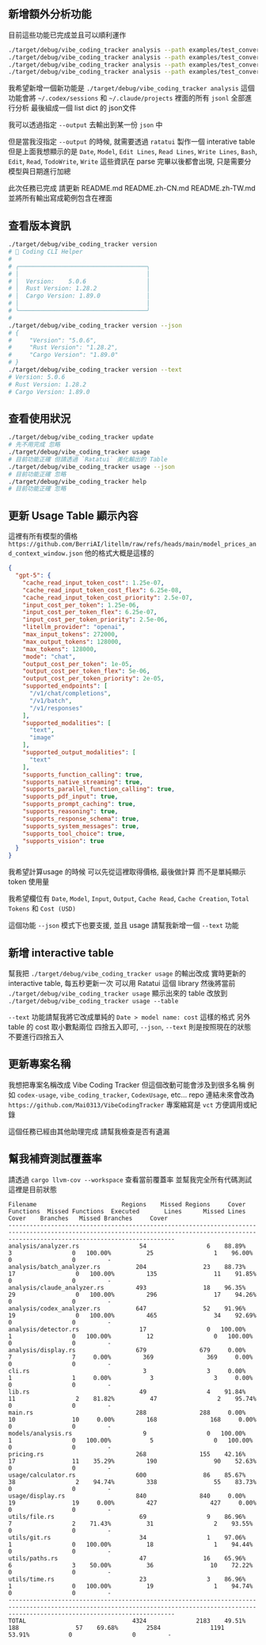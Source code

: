 ## 新增額外分析功能

目前這些功能已完成並且可以順利運作

```bash
./target/debug/vibe_coding_tracker analysis --path examples/test_conversation.jsonl
./target/debug/vibe_coding_tracker analysis --path examples/test_conversation.jsonl --output examples/analysis_result.json
./target/debug/vibe_coding_tracker analysis --path examples/test_conversation_oai.jsonl
./target/debug/vibe_coding_tracker analysis --path examples/test_conversation_oai.jsonl --output examples/analysis_result_oai.json
```

我希望新增一個新功能是 `./target/debug/vibe_coding_tracker analysis`
這個功能會將 `~/.codex/sessions` 和 `~/.claude/projects` 裡面的所有 `jsonl` 全部進行分析
最後組成一個 list dict 的 json文件

我可以透過指定 `--output` 去輸出到某一份 `json` 中

但是當我沒指定 `--output` 的時候, 就需要透過 `ratatui` 製作一個 interative table
但是上面我想顯示的是
`Date`, `Model`, `Edit Lines`, `Read Lines`, `Write Lines`, `Bash`, `Edit`, `Read`, `TodoWrite`, `Write`
這些資訊在 parse 完畢以後都會出現, 只是需要分模型與日期進行加總

此次任務已完成 請更新 README.md README.zh-CN.md README.zh-TW.md 並將所有輸出寫成範例包含在裡面

## 查看版本資訊

```bash
./target/debug/vibe_coding_tracker version
# 🚀 Coding CLI Helper
#
# ╭────────────────────────────────────╮
# │                                    │
# │  Version:    5.0.6                 │
# │  Rust Version: 1.28.2              │
# │  Cargo Version: 1.89.0             │
# │                                    │
# ╰────────────────────────────────────╯
#
./target/debug/vibe_coding_tracker version --json
# {
#     "Version": "5.0.6",
#     "Rust Version": "1.28.2",
#     "Cargo Version": "1.89.0"
# }
./target/debug/vibe_coding_tracker version --text
# Version: 5.0.6
# Rust Version: 1.28.2
# Cargo Version: 1.89.0
```

## 查看使用狀況

```bash
./target/debug/vibe_coding_tracker update
# 先不用完成 忽略
./target/debug/vibe_coding_tracker usage
# 目前功能正確 但請透過 `Ratatui` 美化輸出的 Table
./target/debug/vibe_coding_tracker usage --json
# 目前功能正確 忽略
./target/debug/vibe_coding_tracker help
# 目前功能正確 忽略
```

## 更新 Usage Table 顯示內容

這裡有所有模型的價格 `https://github.com/BerriAI/litellm/raw/refs/heads/main/model_prices_and_context_window.json`
他的格式大概是這樣的

```json
{
  "gpt-5": {
    "cache_read_input_token_cost": 1.25e-07,
    "cache_read_input_token_cost_flex": 6.25e-08,
    "cache_read_input_token_cost_priority": 2.5e-07,
    "input_cost_per_token": 1.25e-06,
    "input_cost_per_token_flex": 6.25e-07,
    "input_cost_per_token_priority": 2.5e-06,
    "litellm_provider": "openai",
    "max_input_tokens": 272000,
    "max_output_tokens": 128000,
    "max_tokens": 128000,
    "mode": "chat",
    "output_cost_per_token": 1e-05,
    "output_cost_per_token_flex": 5e-06,
    "output_cost_per_token_priority": 2e-05,
    "supported_endpoints": [
      "/v1/chat/completions",
      "/v1/batch",
      "/v1/responses"
    ],
    "supported_modalities": [
      "text",
      "image"
    ],
    "supported_output_modalities": [
      "text"
    ],
    "supports_function_calling": true,
    "supports_native_streaming": true,
    "supports_parallel_function_calling": true,
    "supports_pdf_input": true,
    "supports_prompt_caching": true,
    "supports_reasoning": true,
    "supports_response_schema": true,
    "supports_system_messages": true,
    "supports_tool_choice": true,
    "supports_vision": true
  }
}
```

我希望計算usage 的時候 可以先從這裡取得價格, 最後做計算
而不是單純顯示 token 使用量

我希望欄位有 `Date`, `Model`, `Input`, `Output`, `Cache Read`, `Cache Creation`, `Total Tokens` 和 `Cost (USD)`

這個功能 `--json` 模式下也要支援, 並且 usage 請幫我新增一個 `--text` 功能

## 新增 interactive table

幫我把 `./target/debug/vibe_coding_tracker usage` 的輸出改成 實時更新的 interactive table, 每五秒更新一次
可以用 Ratatui 這個 library
然後將當前 `./target/debug/vibe_coding_tracker usage` 顯示出來的 table 改放到 `./target/debug/vibe_coding_tracker usage --table`

`--text` 功能請幫我將它改成單純的 `Date > model name: cost` 這樣的格式
另外 table 的 cost 取小數點兩位 四捨五入即可, `--json`, `--text` 則是按照現在的狀態 不要進行四捨五入

## 更新專案名稱

我想把專案名稱改成 Vibe Coding Tracker
但這個改動可能會涉及到很多名稱 例如 `codex-usage`, `vibe_coding_tracker`, `CodexUsage`, etc...
repo 連結未來會改為 `https://github.com/Mai0313/VibeCodingTracker`
專案縮寫是 `vct` 方便調用或紀錄

這個任務已經由其他助理完成 請幫我檢查是否有遺漏

## 幫我補齊測試覆蓋率

請透過 `cargo llvm-cov --workspace` 查看當前覆蓋率 並幫我完全所有代碼測試
這裡是目前狀態

```
Filename                        Regions    Missed Regions     Cover   Functions  Missed Functions  Executed       Lines      Missed Lines     Cover    Branches   Missed Branches     Cover
-------------------------------------------------------------------------------------------------------------------------------------------------------------------------------------------
analysis/analyzer.rs                 54                 6    88.89%           3                 0   100.00%          25                 1    96.00%           0                 0         -
analysis/batch_analyzer.rs          204                23    88.73%          17                 0   100.00%         135                11    91.85%           0                 0         -
analysis/claude_analyzer.rs         493                18    96.35%          29                 0   100.00%         296                17    94.26%           0                 0         -
analysis/codex_analyzer.rs          647                52    91.96%          19                 0   100.00%         465                34    92.69%           0                 0         -
analysis/detector.rs                 17                 0   100.00%           1                 0   100.00%          12                 0   100.00%           0                 0         -
analysis/display.rs                 679               679     0.00%           7                 7     0.00%         369               369     0.00%           0                 0         -
cli.rs                                3                 3     0.00%           1                 1     0.00%           3                 3     0.00%           0                 0         -
lib.rs                               49                 4    91.84%          11                 2    81.82%          47                 2    95.74%           0                 0         -
main.rs                             288               288     0.00%          10                10     0.00%         168               168     0.00%           0                 0         -
models/analysis.rs                    9                 0   100.00%           1                 0   100.00%           5                 0   100.00%           0                 0         -
pricing.rs                          268               155    42.16%          17                11    35.29%         190                90    52.63%           0                 0         -
usage/calculator.rs                 600                86    85.67%          38                 2    94.74%         338                55    83.73%           0                 0         -
usage/display.rs                    840               840     0.00%          19                19     0.00%         427               427     0.00%           0                 0         -
utils/file.rs                        69                 9    86.96%           7                 2    71.43%          31                 2    93.55%           0                 0         -
utils/git.rs                         34                 1    97.06%           1                 0   100.00%          18                 1    94.44%           0                 0         -
utils/paths.rs                       47                16    65.96%           6                 3    50.00%          36                10    72.22%           0                 0         -
utils/time.rs                        23                 3    86.96%           1                 0   100.00%          19                 1    94.74%           0                 0         -
-------------------------------------------------------------------------------------------------------------------------------------------------------------------------------------------
TOTAL                              4324              2183    49.51%         188                57    69.68%        2584              1191    53.91%           0                 0         -
```
